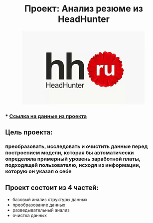 # <center> Проект: Анализ резюме из HeadHunter </center>
<center> <img src = https://raw.githubusercontent.com/AndreyRysistov/DatasetsForPandas/main/hh%20label.jpg alt="drawing" style="width:400px;"></center>

###  * [Ссылка на данные из проекта](https://drive.google.com/file/d/1Kb78mAWYKcYlellTGhIjPI-bCcKbGuTn/view "dst-3.0_16_1_hh_database.csv")

## Цель проекта: 
### преобразовать, исследовать и очистить данные перед построением модели, которая бы автоматически определяла примерный уровень заработной платы, подходящей пользователю, исходя из информации, которую он указал о себе

## Проект состоит из 4 частей:
* базовый анализ структуры данных
* преобразование данных
* разведывательный анализ
* очистка данных